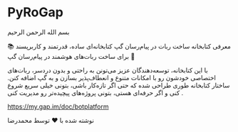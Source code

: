 # PyRoGap


بسم الله الرحمن الرحیم

📚 معرفی کتابخانه ساخت ربات در پیام‌رسان گپ
کتابخانه‌ای ساده، قدرتمند و کاربرپسند برای ساخت ربات‌های هوشمند در پیام‌رسان گپ 🚀

با این کتابخانه، توسعه‌دهندگان عزیز می‌تونن به راحتی و بدون دردسر، ربات‌های اختصاصی خودشون رو با امکانات متنوع و انعطاف‌پذیر بسازن و به گپ اضافه کنن.
ساختار کتابخانه طوری طراحی شده که حتی اگر تازه‌کار باشی، بتونی خیلی سریع شروع کنی و اگر حرفه‌ای هستی، بتونی پروژه‌های پیچیده‌تر رو مدیریت کنی .

https://my.gap.im/doc/botplatform

نوشته شده با ❤️ توسط محمدرضا
